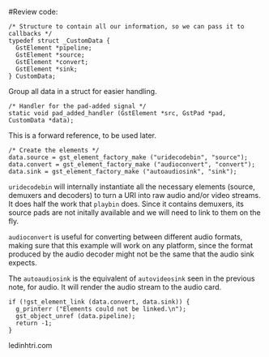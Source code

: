#Review code:

```
/* Structure to contain all our information, so we can pass it to callbacks */
typedef struct _CustomData {
  GstElement *pipeline;
  GstElement *source;
  GstElement *convert;
  GstElement *sink;
} CustomData;
```

Group all data in a struct for easier handling.

```
/* Handler for the pad-added signal */
static void pad_added_handler (GstElement *src, GstPad *pad, CustomData *data);
```

This is a forward reference, to be used later.

```
/* Create the elements */
data.source = gst_element_factory_make ("uridecodebin", "source");
data.convert = gst_element_factory_make ("audioconvert", "convert");
data.sink = gst_element_factory_make ("autoaudiosink", "sink");
```
```uridecodebin``` will internally instantiate all the necessary elements (source, demuxers and decoders) to turn a URI into raw audio and/or video streams. It does half the work that ```playbin``` does. Since it contains demuxers, its source pads are not initally available and we will need to link to them on the fly.

```audioconvert``` is useful for converting between different audio formats, making sure that this example will work on any platform, since the format produced by the audio decoder might not be the same that the audio sink expects.

The ```autoaudiosink``` is the equivalent of ```autovideosink``` seen in the previous note, for audio. It will render the audio stream to the audio card.

```
if (!gst_element_link (data.convert, data.sink)) {
  g_printerr ("Elements could not be linked.\n");
  gst_object_unref (data.pipeline);
  return -1;
}
```

ledinhtri.com





